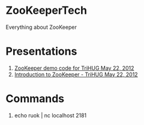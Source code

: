 ZooKeeperTech
=============
Everything about ZooKeeper

Presentations
=============
1. [ZooKeeper demo code for TriHUG May 22, 2012](https://github.com/mumrah/trihug-zookeeper-demo)
2. [Introduction to ZooKeeper - TriHUG May 22, 2012](http://www.slideshare.net/mumrah/introduction-to-zookeeper-trihug-may-22-2012)

Commands
=============
1. echo ruok | nc localhost 2181
